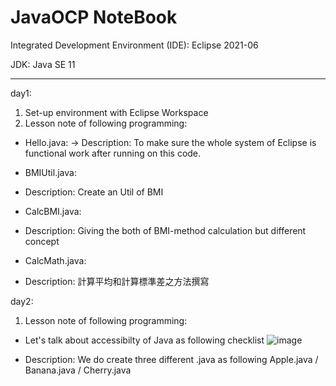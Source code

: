 # JavaOCP NoteBook
Integrated Development Environment (IDE): Eclipse 2021-06

JDK: Java SE 11

------------------------------------------------------------------------------
day1:
1. Set-up environment with Eclipse Workspace
2. Lesson note of following programming:
- Hello.java:
-> Description: To make sure the whole system of Eclipse is functional work after running on this code.

- BMIUtil.java:
- Description: Create an Util of BMI

- CalcBMI.java:
- Description: Giving the both of BMI-method calculation but different concept

- CalcMath.java:
- Description: 計算平均和計算標準差之方法撰寫

day2: 
1. Lesson note of following programming:
- Let's talk about accessibilty of Java as following checklist
![image](https://user-images.githubusercontent.com/83496093/197315755-e25fed8a-5e11-420d-9f72-a5748a1fcd3b.png)

- Description: We do create three different .java as following
  Apple.java / Banana.java / Cherry.java
  
